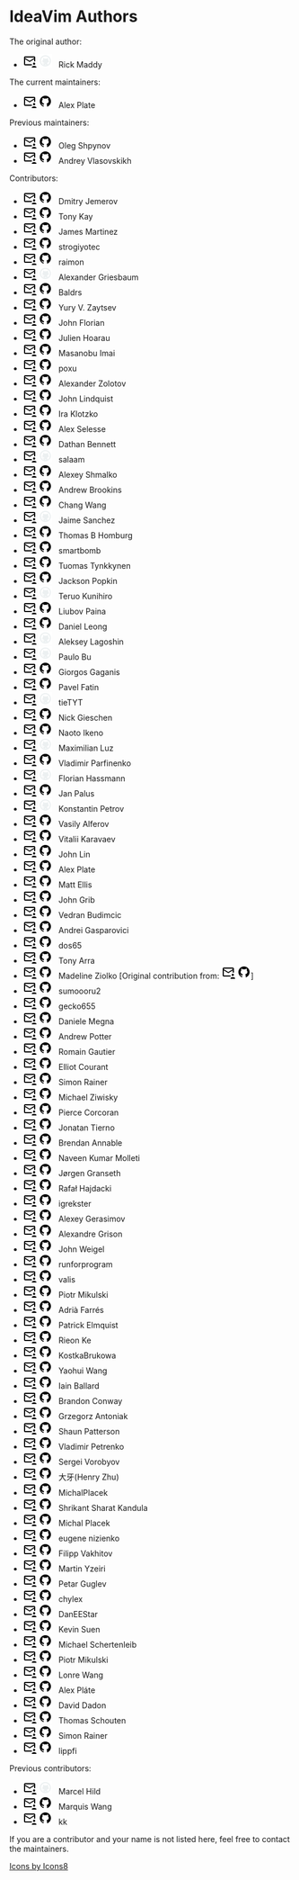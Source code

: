 IdeaVim Authors
===============

The original author:

* [![icon][mail]](mailto:rmaddy@maddyhome.com)
  [![icon][github-off]](#)
  &nbsp;
  Rick Maddy    

The current maintainers:

* [![icon][mail]](mailto:alexpl292@gmail.com)
  [![icon][github]](https://github.com/AlexPl292)
  &nbsp;
  Alex Plate

Previous maintainers:

* [![icon][mail]](mailto:oleg.shpynov@jetbrains.com)
  [![icon][github]](https://github.com/olegs)
  &nbsp;
  Oleg Shpynov
* [![icon][mail]](mailto:andrey.vlasovskikh@gmail.com)
  [![icon][github]](https://github.com/vlasovskikh)
  &nbsp;
  Andrey Vlasovskikh

Contributors:

* [![icon][mail]](mailto:yole@jetbrains.com)
  [![icon][github]](https://github.com/yole)
  &nbsp;
  Dmitry Jemerov
* [![icon][mail]](mailto:tony.kay@gmail.com)
  [![icon][github]](https://github.com/awkay)
  &nbsp;
  Tony Kay
* [![icon][mail]](mailto:jamescmartinez@gmail.com)
  [![icon][github]](https://github.com/jamescmartinez)
  &nbsp;
  James Martinez
* [![icon][mail]](mailto:almas337519@gmail.com)
  [![icon][github]](https://github.com/strogiyotec)
  &nbsp;
  strogiyotec
* [![icon][mail]](mailto:raimon49@hotmail.com)
  [![icon][github]](https://github.com/raimon49)
  &nbsp;
  raimon
* [![icon][mail]](mailto:agrsbm@gmail.com)
  [![icon][github-off]](#)
  &nbsp;
  Alexander Griesbaum
* [![icon][mail]](mailto:manwe64@gmail.com)
  [![icon][github]](https://github.com/baldrs)
  &nbsp;
  Baldrs
* [![icon][mail]](mailto:yury@shurup.com)
  [![icon][github]](https://github.com/zyv)
  &nbsp;
  Yury V. Zaytsev
* [![icon][mail]](mailto:jflorian@doubledog.org)
  [![icon][github]](https://github.com/jflorian)
  &nbsp;
  John Florian
* [![icon][mail]](mailto:madgnome@gmail.com)
  [![icon][github]](https://github.com/madgnome)
  &nbsp;
  Julien Hoarau  
* [![icon][mail]](mailto:masanobu.imai@gmail.com)
  [![icon][github]](https://github.com/masanobuimai)
  &nbsp;
  Masanobu Imai
* [![icon][mail]](mailto:poxvuibr@gmail.com)
  [![icon][github]](https://github.com/poxu)
  &nbsp;
  poxu
* [![icon][mail]](mailto:alexander.zolotov@jetbrains.com)
  [![icon][github]](https://github.com/zolotov)
  &nbsp;
  Alexander Zolotov
* [![icon][mail]](mailto:johnlindquist@gmail.com)
  [![icon][github]](https://github.com/johnlindquist)
  &nbsp;
  John Lindquist
* [![icon][mail]](mailto:iklotzko@ltech.com)
  [![icon][github]](https://github.com/iklotzko)
  &nbsp;
  Ira Klotzko
* [![icon][mail]](mailto:alex@selesse.com)
  [![icon][github]](https://github.com/selesse)
  &nbsp;
  Alex Selesse
* [![icon][mail]](mailto:dbennett@palantir.com)
  [![icon][github]](https://github.com/dathanb)
  &nbsp;
  Dathan Bennett
* [![icon][mail]](mailto:kphayen@gmail.com)
  [![icon][github-off]](#)
  &nbsp;
  salaam
* [![icon][mail]](mailto:rasen.dubi@gmail.com)
  [![icon][github]](https://github.com/rasendubi)
  &nbsp;
  Alexey Shmalko
* [![icon][mail]](mailto:a.m.brookins@gmail.com)
  [![icon][github]](https://github.com/abrookins)
  &nbsp;
  Andrew Brookins
* [![icon][mail]](mailto:changwang83@gmail.com)
  [![icon][github]](https://github.com/changwang)
  &nbsp;
  Chang Wang
* [![icon][mail]](mailto:josejaime.sanchez@gmail.com)
  [![icon][github-off]](#)
  &nbsp;
  Jaime Sanchez
* [![icon][mail]](mailto:thomas@homburg.dk)
  [![icon][github]](https://github.com/homburg)
  &nbsp;
  Thomas B Homburg
* [![icon][mail]](mailto:smartbomb@server.fake)
  [![icon][github]](https://github.com/smartbomb)
  &nbsp;
  smartbomb
* [![icon][mail]](mailto:tuomas.tynkkynen@iki.fi)
  [![icon][github]](https://github.com/dezgeg)
  &nbsp;
  Tuomas Tynkkynen
* [![icon][mail]](mailto:jackson@donorschoose.org)
  [![icon][github]](https://github.com/jdpopkin)
  &nbsp;
  Jackson Popkin
* [![icon][mail]](mailto:yuyuyu1999@gmail.com)
  [![icon][github-off]](#)
  &nbsp;
  Teruo Kunihiro
* [![icon][mail]](mailto:lubashka.994@mail.ru)
  [![icon][github]](https://github.com/lubba)
  &nbsp;
  Liubov Paina
* [![icon][mail]](mailto:me@dhleong.net)
  [![icon][github]](https://github.com/dhleong)
  &nbsp;
  Daniel Leong
* [![icon][mail]](mailto:aleksey@pri-num.com)
  [![icon][github-off]](#)
  &nbsp;
  Aleksey Lagoshin
* [![icon][mail]](mailto:pbu_98@yahoo.com)
  [![icon][github-off]](#)
  &nbsp;
  Paulo Bu
* [![icon][mail]](mailto:gaganis@yahoo.com)
  [![icon][github]](https://github.com/gaganis)
  &nbsp;
  Giorgos Gaganis
* [![icon][mail]](mailto:pavel.fatin@jetbrains.com)
  [![icon][github]](https://github.com/pavelfatin)
  &nbsp;
  Pavel Fatin
* [![icon][mail]](mailto:tietyt@gmail.com)
  [![icon][github-off]](https://github.com/DanKaplanSES)
  &nbsp;
  tieTYT
* [![icon][mail]](mailto:nickgieschen@gmail.com)
  [![icon][github]](https://github.com/nickgieschen)
  &nbsp;
  Nick Gieschen
* [![icon][mail]](mailto:ikenox@gmail.com)
  [![icon][github]](https://github.com/ikenox)
  &nbsp;
  Naoto Ikeno
* [![icon][mail]](mailto:qzed@users.noreply.github.com)
  [![icon][github-off]](#)
  &nbsp;
  Maximilian Luz
* [![icon][mail]](mailto:vparfinenko@excelsior-usa.com)
  [![icon][github]](https://github.com/cypok)
  &nbsp;
  Vladimir Parfinenko
* [![icon][mail]](mailto:hassmann@hwdev.de)
  [![icon][github-off]](https://github.com/lumie1337)
  &nbsp;
  Florian Hassmann
* [![icon][mail]](mailto:jpalus@fastmail.com)
  [![icon][github]](https://github.com/jpalus)
  &nbsp;
  Jan Palus
* [![icon][mail]](mailto:kpetrov@ripe.net)
  [![icon][github-off]](https://github.com/constpetrov)
  &nbsp;
  Konstantin Petrov
* [![icon][mail]](mailto:ya-ikmik2012@yandex.ru)
  [![icon][github]](https://github.com/vasalf)
  &nbsp;
  Vasily Alferov
* [![icon][mail]](mailto:fkve97@gmail.com)
  [![icon][github]](https://github.com/karavaevitalii)
  &nbsp;
  Vitalii Karavaev
* [![icon][mail]](mailto:johnlinp@gmail.com)
  [![icon][github]](https://github.com/johnlinp)
  &nbsp;
  John Lin
* [![icon][mail]](mailto:alexpl292@gmail.com)
  [![icon][github]](https://github.com/AlexPl292)
  &nbsp;
  Alex Plate
* [![icon][mail]](mailto:m.t.ellis@gmail.com)
  [![icon][github]](https://github.com/citizenmatt)
  &nbsp;
  Matt Ellis
* [![icon][mail]](mailto:johngrib82@gmail.com)
  [![icon][github]](https://github.com/johngrib)
  &nbsp;
  John Grib
* [![icon][mail]](mailto:vedranb@gmail.com)
  [![icon][github]](https://github.com/vedran)
  &nbsp;
  Vedran Budimcic
* [![icon][mail]](mailto:andreigasparovici1@gmail.com)
  [![icon][github]](https://github.com/andreigasparovici)
  &nbsp;
  Andrei Gasparovici
* [![icon][mail]](mailto:qtankle@gmail.com)
  [![icon][github]](https://github.com/dos65)
  &nbsp;
  dos65
* [![icon][mail]](mailto:ttonyarra@gmail.com)
  [![icon][github]](https://github.com/TonyArra)
  &nbsp;
  Tony Arra
* [![icon][mail]](mailto:mj@ziolko.dev)
  [![icon][github]](https://github.com/mjziolko)
  &nbsp;
  Madeline Ziolko
  [Original contribution from:
  [![icon][mail]](mailto:bradziolko@gmail.com)
  [![icon][github]](https://github.com/bradziolko)]
* [![icon][mail]](mailto:sumoooru2@gmail.com)
  [![icon][github]](https://github.com/sumoooru2)
  &nbsp;
  sumoooru2
* [![icon][mail]](mailto:aqwsedrft1234@yahoo.co.jp)
  [![icon][github]](https://github.com/gecko655)
  &nbsp;
  gecko655
* [![icon][mail]](mailto:megna.dany@gmail.com)
  [![icon][github]](https://github.com/danielemegna)
  &nbsp;
  Daniele Megna
* [![icon][mail]](mailto:apottere@gmail.com)
  [![icon][github]](https://github.com/apottere)
  &nbsp;
  Andrew Potter
* [![icon][mail]](mailto:romain.gautier@nimamoh.net)
  [![icon][github]](https://github.com/Nimamoh)
  &nbsp;
  Romain Gautier
* [![icon][mail]](mailto:elliot.courant@wheniwork.com)
  [![icon][github]](https://github.com/ECourant)
  &nbsp;
  Elliot Courant
* [![icon][mail]](mailto:simon.rainer@fau.de)
  [![icon][github]](https://github.com/Vvalter)
  &nbsp;
  Simon Rainer
* [![icon][mail]](mailto:mziwisky@instructure.com)
  [![icon][github]](https://github.com/mziwisky)
  &nbsp;
  Michael Ziwisky
* [![icon][mail]](mailto:pierce@plasticcow.com)
  [![icon][github]](https://github.com/thecodewarrior)
  &nbsp;
  Pierce Corcoran
* [![icon][mail]](mailto:jonatantierno@gmail.com)
  [![icon][github]](https://github.com/jonatantierno)
  &nbsp;
  Jonatan Tierno
* [![icon][mail]](mailto:brendan@annable.me)
  [![icon][github]](https://github.com/BrendanAnnable)
  &nbsp;
  Brendan Annable
* [![icon][mail]](mailto:nerd.naveen@gmail.com)
  [![icon][github]](https://github.com/NOLFXceptMe)
  &nbsp;
  Naveen Kumar Molleti
* [![icon][mail]](mailto:jorgen.granseth@bekk.no)
  [![icon][github]](https://github.com/jorgengranseth)
  &nbsp;
  Jørgen Granseth
* [![icon][mail]](mailto:rafal@hajdacki.com)
  [![icon][github]](https://github.com/hajdamak)
  &nbsp;
  Rafał Hajdacki
* [![icon][mail]](mailto:igrek+github@fastem.com)
  [![icon][github]](https://github.com/igrekster)
  &nbsp;
  igrekster
* [![icon][mail]](mailto:lokomot476@gmail.com)
  [![icon][github]](https://github.com/fan-tom)
  &nbsp;
  Alexey Gerasimov
* [![icon][mail]](mailto:a.grison+github@gmail.com)
  [![icon][github]](https://github.com/agrison)
  &nbsp;
  Alexandre Grison
* [![icon][mail]](mailto:angel@knight-industries.com)
  [![icon][github]](https://github.com/angelbot)
  &nbsp;
  John Weigel
* [![icon][mail]](mailto:runforprogram@163.com)
  [![icon][github]](https://github.com/runforprogram)
  &nbsp;
  runforprogram
* [![icon][mail]](mailto:valery.isaev@jetbrains.com)
  [![icon][github]](https://github.com/valis)
  &nbsp;
  valis
* [![icon][mail]](mailto:pmikulski@voleon.com)
  [![icon][github]](https://github.com/pmnoxx)
  &nbsp;
  Piotr Mikulski
* [![icon][mail]](mailto:14farresa@gmail.com)
  [![icon][github]](https://github.com/adriafarres)
  &nbsp;
  Adrià Farrés
* [![icon][mail]](mailto:patrick.j.elmquist@gmail.com)
  [![icon][github]](https://github.com/patrick-elmquist)
  &nbsp;
  Patrick Elmquist
* [![icon][mail]](mailto:rieon@rieon.cn)
  [![icon][github]](https://github.com/rieonke)
  &nbsp;
  Rieon Ke
* [![icon][mail]](mailto:jiirra@gmail.com)
  [![icon][github]](https://github.com/KostkaBrukowa)
  &nbsp;
  KostkaBrukowa
* [![icon][mail]](mailto:wangyaohuicn@gmail.com)
  [![icon][github]](https://github.com/yaohui-wyh)
  &nbsp;
  Yaohui Wang
* [![icon][mail]](mailto:iain.ballard@bjss.com)
  [![icon][github]](https://github.com/i-e-b)
  &nbsp;
  Iain Ballard
* [![icon][mail]](mailto:brandoncc@gmail.com)
  [![icon][github]](https://github.com/brandoncc)
  &nbsp;
  Brandon Conway
* [![icon][mail]](mailto:ga@anadoxin.org)
  [![icon][github]](https://github.com/antekone)
  &nbsp;
  Grzegorz Antoniak
* [![icon][mail]](mailto:shaunpatterson@gmail.com)
  [![icon][github]](https://github.com/shaunpatterson)
  &nbsp;
  Shaun Patterson
* [![icon][mail]](mailto:vladimir.petrenko@jetbrains.com)
  [![icon][github]](https://github.com/vladimir-petrenko)
  &nbsp;
  Vladimir Petrenko
* [![icon][mail]](mailto:sergey.vorobyov@jetbrains.com)
  [![icon][github]](https://github.com/DeveloperHacker)
  &nbsp;
  Sergei Vorobyov
* [![icon][mail]](mailto:daya0576@gmail.com)
  [![icon][github]](https://github.com/daya0576)
  &nbsp;
  大牙(Henry Zhu)
* [![icon][mail]](mailto:mplacek@skilltech.pl)
  [![icon][github]](https://github.com/MichalPlacek)
  &nbsp;
  MichalPlacek
* [![icon][mail]](mailto:shrikantsharat.k@gmail.com)
  [![icon][github]](https://github.com/sharat87)
  &nbsp;
  Shrikant Sharat Kandula
* [![icon][mail]](mailto:michal.placek@yandex.com)
  [![icon][github]](https://github.com/MichalPlacek)
  &nbsp;
  Michal Placek
* [![icon][mail]](mailto:eugene.nizienko@jetbrains.com)
  [![icon][github]](https://github.com/nizienko)
  &nbsp;
  eugene nizienko
* [![icon][mail]](mailto:x@lipp.fi)
  [![icon][github]](https://github.com/lippfi)
  &nbsp;
  Filipp Vakhitov
* [![icon][mail]](mailto:yzeiri.1@osu.edu)
  [![icon][github]](https://github.com/myzeiri)
  &nbsp;
  Martin Yzeiri
* [![icon][mail]](mailto:jeyko1@gmail.com)
  [![icon][github]](https://github.com/wrightwriter)
  &nbsp;
  Petar Guglev
* [![icon][mail]](mailto:contact@chylex.com)
  [![icon][github]](https://github.com/chylex)
  &nbsp;
  chylex
* [![icon][mail]](mailto:daniel.egger@gmail.com)
  [![icon][github]](https://github.com/DanEEStar)
  &nbsp;
  DanEEStar
* [![icon][mail]](mailto:ksrbkevinsuen@gmail.com)
  [![icon][github]](https://github.com/ksrb)
  &nbsp;
  Kevin Suen
* [![icon][mail]](mailto:michael.schertenleib@inftec.ch)
  [![icon][github]](https://github.com/cravay)
  &nbsp;
  Michael Schertenleib
* [![icon][mail]](mailto:piotr@near.org)
  [![icon][github]](https://github.com/pmnoxx)
  &nbsp;
  Piotr Mikulski
* [![icon][mail]](mailto:lonrevip@gmail.com)
  [![icon][github]](https://github.com/lonre)
  &nbsp;
  Lonre Wang
* [![icon][mail]](mailto:AlexPl292@gmail.com)
  [![icon][github]](https://github.com/AlexPl292)
  &nbsp;
  Alex Pláte
* [![icon][mail]](mailto:david@dadon.fr)
  [![icon][github]](https://github.com/ddadon10)
  &nbsp;
  David Dadon
* [![icon][mail]](mailto:hollandpirates@gmail.com)
  [![icon][github]](https://github.com/PHPirates)
  &nbsp;
  Thomas Schouten
* [![icon][mail]](mailto:sr@mail25.de)
  [![icon][github]](https://github.com/Vvalter)
  &nbsp;
  Simon Rainer
* [![icon][mail]](mailto:filipp.vakhitov@jetbrains.com)
  [![icon][github]](https://github.com/lippfi)
  &nbsp;
  lippfi

Previous contributors:

* [![icon][mail]](mailto:hild@b4mad.net)
  [![icon][github-off]](#)
  &nbsp;
  Marcel Hild
* [![icon][mail]](mailto:marquis@marquiswang.com)
  [![icon][github]](https://github.com/marquiswang)
  &nbsp;
  Marquis Wang
* [![icon][mail]](mailto:kevinz@weghst.com)
  [![icon][github]](https://github.com/kevin70)
  &nbsp;
  kk

                        
If you are a contributor and your name is not listed here, feel free to
contact the maintainers.

<a href="https://icons8.com">Icons by Icons8</a>

[mail]: assets/icons/mail.png
[github]: assets/icons/github.png

[github-off]: assets/icons/github-off.png
